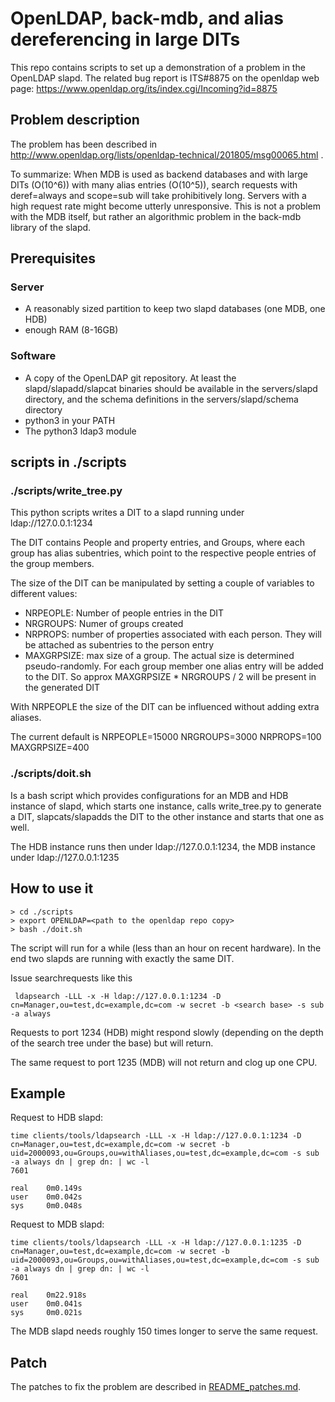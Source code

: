 # OpenLDAP, back-mdb, and alias dereferencing in large DITs 

This repo contains scripts to set up a demonstration of a problem in
the OpenLDAP slapd.  The related bug report is ITS#8875 on the
openldap web page:
https://www.openldap.org/its/index.cgi/Incoming?id=8875 

## Problem description 

The problem has been described in
http://www.openldap.org/lists/openldap-technical/201805/msg00065.html .

To summarize: When MDB is used as backend databases and with large
DITs (O(10^6)) with many alias entries (O(10^5)),  search requests with
deref=always and scope=sub will take prohibitively long. Servers with
a high request rate might become utterly unresponsive. This is not a
problem with the MDB itself, but rather an algorithmic problem in the
back-mdb library of the slapd. 



## Prerequisites

### Server 
-  A reasonably sized partition  to keep two slapd databases (one
MDB, one HDB)
- enough RAM (8-16GB)

### Software

- A copy of the OpenLDAP git repository. At least the
  slapd/slapadd/slapcat binaries should be available in the
  servers/slapd directory, and the schema definitions in the servers/slapd/schema
  directory
- python3 in your PATH  
- The python3 ldap3 module




## scripts in ./scripts

### ./scripts/write_tree.py  

This python scripts writes a DIT to a slapd running under
ldap://127.0.0.1:1234 

The DIT contains People and property entries, and Groups, where each
group has alias subentries, which point to the respective people
entries of the  group members.

The size of the DIT can be manipulated by setting a couple of
variables to different values:
- NRPEOPLE: Number of people entries in the DIT
- NRGROUPS: Numer of groups created 
- NRPROPS: number of properties associated with each person. They will
  be attached as subentries to the person entry
- MAXGRPSIZE: max size of a group. The actual size is determined
pseudo-randomly. For each group member one alias entry will be added
to the DIT. So approx MAXGRPSIZE * NRGROUPS / 2 will be present in the
generated DIT

With NRPEOPLE the size of the DIT can be influenced without adding
extra aliases.

The current default is
NRPEOPLE=15000
NRGROUPS=3000
NRPROPS=100
MAXGRPSIZE=400



### ./scripts/doit.sh 

Is a bash script which provides configurations for an MDB and HDB
instance of slapd, which starts one instance, calls write_tree.py to
generate a DIT, slapcats/slapadds the DIT to the other instance and
starts that one as well. 

The HDB instance runs then under ldap://127.0.0.1:1234, the MDB
instance under ldap://127.0.0.1:1235 

## How to use it

```
> cd ./scripts 
> export OPENLDAP=<path to the openldap repo copy>
> bash ./doit.sh
```

The script will run for a while (less than an hour on recent
hardware). In the end two slapds are running with exactly the same
DIT.

Issue searchrequests like this 

```
 ldapsearch -LLL -x -H ldap://127.0.0.1:1234 -D cn=Manager,ou=test,dc=example,dc=com -w secret -b <search base> -s sub -a always
```
Requests to port 1234 (HDB) might respond slowly (depending on the depth of the search tree under the base) but will return. 

The same request to port 1235 (MDB) will not return and clog up one CPU. 

## Example

Request to HDB slapd:

```
time clients/tools/ldapsearch -LLL -x -H ldap://127.0.0.1:1234 -D cn=Manager,ou=test,dc=example,dc=com -w secret -b uid=2000093,ou=Groups,ou=withAliases,ou=test,dc=example,dc=com -s sub -a always dn | grep dn: | wc -l 
7601

real    0m0.149s
user    0m0.042s
sys     0m0.048s
```

Request to MDB slapd:

```
time clients/tools/ldapsearch -LLL -x -H ldap://127.0.0.1:1235 -D cn=Manager,ou=test,dc=example,dc=com -w secret -b uid=2000093,ou=Groups,ou=withAliases,ou=test,dc=example,dc=com -s sub -a always dn | grep dn: | wc -l
7601

real    0m22.918s
user    0m0.041s
sys     0m0.021s
```

The MDB slapd needs roughly 150 times longer to serve the same
request.

## Patch

The patches to fix the problem are described in [README_patches.md](README_patches.md). 


